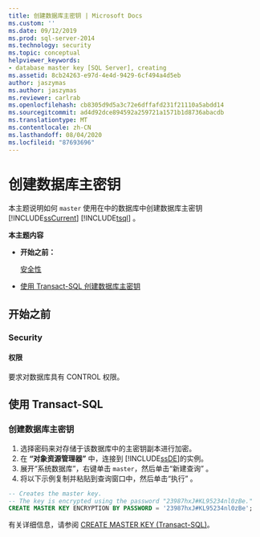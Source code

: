 ```yaml
---
title: 创建数据库主密钥 | Microsoft Docs
ms.custom: ''
ms.date: 09/12/2019
ms.prod: sql-server-2014
ms.technology: security
ms.topic: conceptual
helpviewer_keywords:
- database master key [SQL Server], creating
ms.assetid: 8cb24263-e97d-4e4d-9429-6cf494a4d5eb
author: jaszymas
ms.author: jaszymas
ms.reviewer: carlrab
ms.openlocfilehash: cb8305d9d5a3c72e6dffafd231f21110a5abdd14
ms.sourcegitcommit: ad4d92dce894592a259721a1571b1d8736abacdb
ms.translationtype: MT
ms.contentlocale: zh-CN
ms.lasthandoff: 08/04/2020
ms.locfileid: "87693696"
---
```

# <a name="create-a-database-master-key"></a>创建数据库主密钥

本主题说明如何 `master` 使用在中的数据库中创建数据库主密钥 [!INCLUDE[ssCurrent](../../../includes/sscurrent-md.md)] [!INCLUDE[tsql](../../../includes/tsql-md.md)] 。

**本主题内容**

- **开始之前：**

  [安全性](#Security)

- [使用 Transact-SQL 创建数据库主密钥](#TsqlProcedure)

## <a name="before-you-begin"></a><a name="BeforeYouBegin"></a> 开始之前

### <a name="security"></a><a name="Security"></a> Security

#### <a name="permissions"></a><a name="Permissions"></a> 权限

要求对数据库具有 CONTROL 权限。

## <a name="using-transact-sql"></a><a name="TsqlProcedure"></a> 使用 Transact-SQL

### <a name="to-create-a-database-master-key"></a>创建数据库主密钥

1. 选择密码来对存储于该数据库中的主密钥副本进行加密。
2. 在 **“对象资源管理器”** 中，连接到 [!INCLUDE[ssDE](../../../includes/ssde-md.md)]的实例。
3. 展开“系统数据库”，右键单击 `master`，然后单击“新建查询” 。
4. 将以下示例复制并粘贴到查询窗口中，然后单击“执行” 。

  ```sql
  -- Creates the master key.
  -- The key is encrypted using the password "23987hxJ#KL95234nl0zBe."
  CREATE MASTER KEY ENCRYPTION BY PASSWORD = '23987hxJ#KL95234nl0zBe';
```

有关详细信息，请参阅 [CREATE MASTER KEY (Transact-SQL)](/sql/t-sql/statements/create-master-key-transact-sql)。
